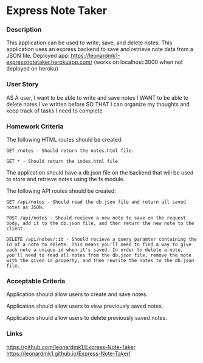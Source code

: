 # Express Note Taker

### Description

This application can be used to write, save, and delete notes. This application uses an express backend to save and retrieve note data from a JSON file.
Deployed app: https://leonardmk1-expressnotetaker.herokuapp.com/ (works on localhost:3000 when not deployed on heroku)

### User Story

AS A user, I want to be able to write and save notes
I WANT to be able to delete notes I've written before
SO THAT I can organize my thoughts and keep track of tasks I need to complete

### Homework Criteria   

The following HTML routes should be created:

    GET /notes - Should return the notes.html file.

    GET * - Should return the index.html file

The application should have a db.json file on the backend that will be used to store and retrieve notes using the fs module.

The following API routes should be created:

    GET /api/notes - Should read the db.json file and return all saved notes as JSON.

    POST /api/notes - Should recieve a new note to save on the request body, add it to the db.json file, and then return the new note to the client.

    DELETE /api/notes/:id - Should recieve a query paramter containing the id of a note to delete. This means you'll need to find a way to give each note a unique id when it's saved. In order to delete a note, you'll need to read all notes from the db.json file, remove the note with the given id property, and then rewrite the notes to the db.json file.

### Acceptable Criteria

Application should allow users to create and save notes.

Application should allow users to view previously saved notes.

Application should allow users to delete previously saved notes.

### Links 

https://github.com/leonardmk1/Express-Note-Taker 
https://leonardmk1.github.io/Express-Note-Taker/